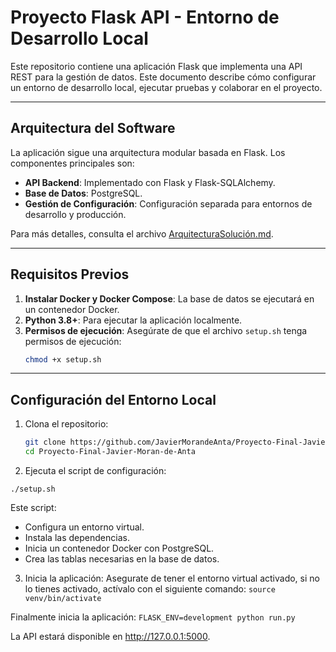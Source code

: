 # Proyecto Flask API - Entorno de Desarrollo Local

Este repositorio contiene una aplicación Flask que implementa una API REST para la gestión de datos. Este documento describe cómo configurar un entorno de desarrollo local, ejecutar pruebas y colaborar en el proyecto.

---

## **Arquitectura del Software**

La aplicación sigue una arquitectura modular basada en Flask. Los componentes principales son:
- **API Backend**: Implementado con Flask y Flask-SQLAlchemy.
- **Base de Datos**: PostgreSQL.
- **Gestión de Configuración**: Configuración separada para entornos de desarrollo y producción.

Para más detalles, consulta el archivo [ArquitecturaSolución.md](ArquitecturaSolución.md).

---

## **Requisitos Previos**

1. **Instalar Docker y Docker Compose**: La base de datos se ejecutará en un contenedor Docker.
2. **Python 3.8+**: Para ejecutar la aplicación localmente.
3. **Permisos de ejecución**: Asegúrate de que el archivo `setup.sh` tenga permisos de ejecución:
   ```bash
   chmod +x setup.sh
---

## **Configuración del Entorno Local**

1. Clona el repositorio:
   ```bash
   git clone https://github.com/JavierMorandeAnta/Proyecto-Final-Javier-Moran-de-Anta.git
   cd Proyecto-Final-Javier-Moran-de-Anta
   
2. Ejecuta el script de configuración:

`./setup.sh`

Este script:

 - Configura un entorno virtual.
 - Instala las dependencias.
 - Inicia un contenedor Docker con PostgreSQL.
 - Crea las tablas necesarias en la base de datos.

3. Inicia la aplicación:
Asegurate de tener el entorno virtual activado, si no lo tienes activado, actívalo con el siguiente comando:
`source venv/bin/activate`

Finalmente inicia la aplicación:
`FLASK_ENV=development python run.py`

La API estará disponible en http://127.0.0.1:5000.



